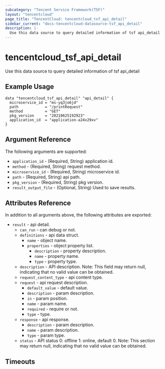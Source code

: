 ```yaml
---
subcategory: "Tencent Service Framework(TSF)"
layout: "tencentcloud"
page_title: "TencentCloud: tencentcloud_tsf_api_detail"
sidebar_current: "docs-tencentcloud-datasource-tsf_api_detail"
description: |-
  Use this data source to query detailed information of tsf api_detail
---
```


# tencentcloud_tsf_api_detail

Use this data source to query detailed information of tsf api_detail

## Example Usage

```hcl
data "tencentcloud_tsf_api_detail" "api_detail" {
  microservice_id = "ms-yq3jo6jd"
  path            = "/printRequest"
  method          = "GET"
  pkg_version     = "20210625192923"
  application_id  = "application-a24x29xv"
}
```

## Argument Reference

The following arguments are supported:

* `application_id` - (Required, String) application id.
* `method` - (Required, String) request method.
* `microservice_id` - (Required, String) microservice id.
* `path` - (Required, String) api path.
* `pkg_version` - (Required, String) pkg version.
* `result_output_file` - (Optional, String) Used to save results.

## Attributes Reference

In addition to all arguments above, the following attributes are exported:

* `result` - api detail.
  * `can_run` - can debug or not.
  * `definitions` - api data struct.
    * `name` - object name.
    * `properties` - object property list.
      * `description` - property description.
      * `name` - property name.
      * `type` - property type.
  * `description` - API description. Note: This field may return null, indicating that no valid value can be obtained.
  * `request_content_type` - api content type.
  * `request` - api request description.
    * `default_value` - default value.
    * `description` - param description.
    * `in` - param position.
    * `name` - param name.
    * `required` - require or not.
    * `type` - type.
  * `response` - api response.
    * `description` - param description.
    * `name` - param description.
    * `type` - param type.
  * `status` - API status 0: offline 1: online, default 0. Note: This section may return null, indicating that no valid value can be obtained.


## Timeouts

<no value>


